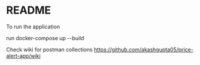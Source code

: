 # README

To run the application

run docker-compose up --build

Check wiki for postman collections
https://github.com/akashgupta05/price-alert-app/wiki
